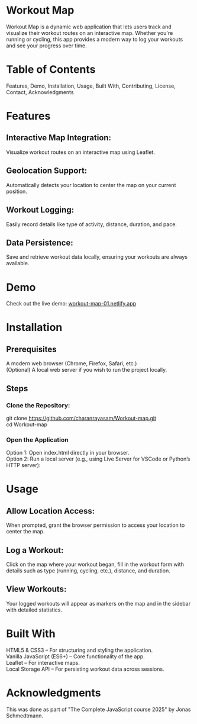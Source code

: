 # Workout Map

Workout Map is a dynamic web application that lets users track and visualize their workout routes on an interactive map. Whether you're running or cycling, this app provides a modern way to log your workouts and see your progress over time.

# Table of Contents
Features, Demo, Installation, Usage, Built With, Contributing, License, Contact, Acknowledgments

# Features
## Interactive Map Integration: 
Visualize workout routes on an interactive map using Leaflet.
## Geolocation Support:
Automatically detects your location to center the map on your current position.
## Workout Logging: 
Easily record details like type of activity, distance, duration, and pace.
## Data Persistence: 
Save and retrieve workout data locally, ensuring your workouts are always available.

# Demo
Check out the live demo: [workout-map-01.netlify.app](https://workout-map-01.netlify.app/)

# Installation
## Prerequisites
A modern web browser (Chrome, Firefox, Safari, etc.) <br />
(Optional) A local web server if you wish to run the project locally.
## Steps
### Clone the Repository:
git clone https://github.com/charanrayasam/Workout-map.git <br />
cd Workout-map
### Open the Application
Option 1: Open index.html directly in your browser. <br />
Option 2: Run a local server (e.g., using Live Server for VSCode or Python’s HTTP server):

# Usage
## Allow Location Access: 
When prompted, grant the browser permission to access your location to center the map.
## Log a Workout: 
Click on the map where your workout began, fill in the workout form with details such as type (running, cycling, etc.), distance, and duration.
## View Workouts: 
Your logged workouts will appear as markers on the map and in the sidebar with detailed statistics.

# Built With 
HTML5 & CSS3 – For structuring and styling the application. <br/>
Vanilla JavaScript (ES6+) – Core functionality of the app. <br/>
Leaflet – For interactive maps.<br/>
Local Storage API – For persisting workout data across sessions.

# Acknowledgments
This was done as part of "The Complete JavaScript course 2025" by Jonas Schmedtmann.
